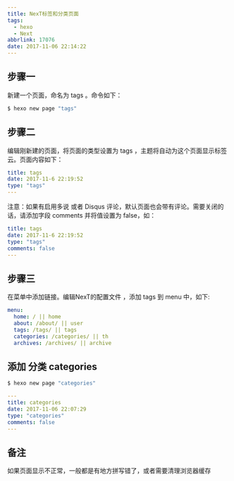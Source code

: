 ```yaml
---
title: NexT标签和分类页面
tags:
  - hexo
  - Next
abbrlink: 17076
date: 2017-11-06 22:14:22
---
```


## 步骤一
新建一个页面，命名为 tags 。命令如下：
```bash
$ hexo new page "tags"
```

## 步骤二
编辑刚新建的页面，将页面的类型设置为 tags ，主题将自动为这个页面显示标签云。页面内容如下：
```yml
title: tags
date: 2017-11-6 22:19:52
type: "tags"
---
```
注意：如果有启用多说 或者 Disqus 评论，默认页面也会带有评论。需要关闭的话，请添加字段 comments 并将值设置为 false，如：
```yml
title: tags
date: 2017-11-6 22:19:52
type: "tags"
comments: false
---
```
## 步骤三
在菜单中添加链接。编辑NexT的配置文件 ，添加 tags 到 menu 中，如下:
```yml
menu:
  home: / || home
  about: /about/ || user
  tags: /tags/ || tags
  categories: /categories/ || th
  archives: /archives/ || archive
```

## 添加 分类 categories
```bash
$ hexo new page "categories"
```
```yml
---
title: categories
date: 2017-11-06 22:07:29
type: "categories"
comments: false
---
```

## 备注
如果页面显示不正常，一般都是有地方拼写错了，或者需要清理浏览器缓存
